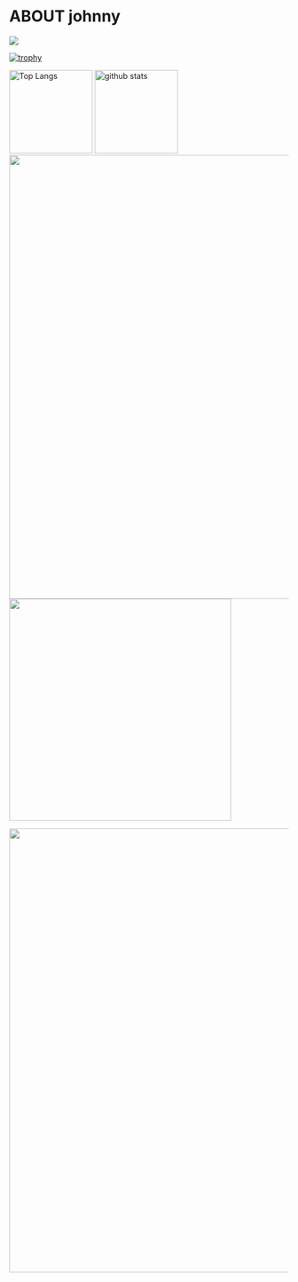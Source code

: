 # ABOUT johnny


![](https://github-profile-summary-cards.vercel.app/api/cards/profile-details?username=johnny23ryo&theme=2077)

[![trophy](https://github-profile-trophy.vercel.app/?username=johnny23ryo&theme=onedark)](https://github-profile-trophy.vercel.app/?username=johnny&theme=tokyonight)

<img alt="Top Langs" height="150px" src="https://github-readme-stats.vercel.app/api/top-langs/?username=johnny23ryo&layout=compact&count_private=true&show_icons=true&theme=tokyonight" />

<img alt="github stats" height="150px" src="https://github-readme-stats.vercel.app/api?username=johnny23ryo&count_private=true&show_icons=true&show_icons=true&theme=tokyonight" />

<img width=800 src="https://skillicons.dev/icons?i=html,css,bootstrap,tailwind,js,jquery,ruby,rails">


<img width=400 src="https://raw.githubusercontent.com/johnny23ryo/johnny23ryo/main/profile-summary-card-output/algolia/1-repos-per-language.svg">




<img width=800 src="https://github-profile-trophy.vercel.app/?username=johnny23ryo&theme=algolia&column=9"><br>
